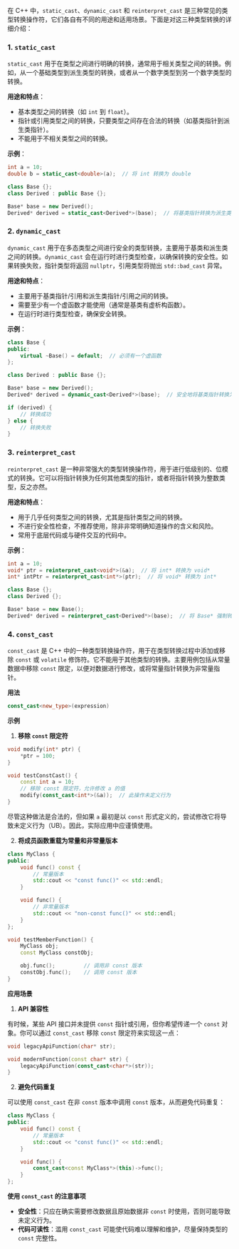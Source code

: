 在 C++ 中，`static_cast`、`dynamic_cast` 和 `reinterpret_cast` 是三种常见的类型转换操作符，它们各自有不同的用途和适用场景。下面是对这三种类型转换的详细介绍：

### 1. `static_cast`

`static_cast` 用于在类型之间进行明确的转换，通常用于相关类型之间的转换。例如，从一个基础类型到派生类型的转换，或者从一个数字类型到另一个数字类型的转换。

**用途和特点**：

- 基本类型之间的转换（如 `int` 到 `float`）。
- 指针或引用类型之间的转换，只要类型之间存在合法的转换（如基类指针到派生类指针）。
- 不能用于不相关类型之间的转换。

**示例**：

```C++
int a = 10;
double b = static_cast<double>(a);  // 将 int 转换为 double

class Base {};
class Derived : public Base {};

Base* base = new Derived();
Derived* derived = static_cast<Derived*>(base);  // 将基类指针转换为派生类指针

```

### 2. `dynamic_cast`

`dynamic_cast` 用于在多态类型之间进行安全的类型转换，主要用于基类和派生类之间的转换。`dynamic_cast` 会在运行时进行类型检查，以确保转换的安全性。如果转换失败，指针类型将返回 `nullptr`，引用类型将抛出 `std::bad_cast` 异常。

**用途和特点**：

- 主要用于基类指针/引用和派生类指针/引用之间的转换。
- 需要至少有一个虚函数才能使用（通常是基类有虚析构函数）。
- 在运行时进行类型检查，确保安全转换。

**示例**：

```C++
class Base {
public:
    virtual ~Base() = default;  // 必须有一个虚函数
};

class Derived : public Base {};

Base* base = new Derived();
Derived* derived = dynamic_cast<Derived*>(base);  // 安全地将基类指针转换为派生类指针

if (derived) {
    // 转换成功
} else {
    // 转换失败
}

```

### 3. `reinterpret_cast`

`reinterpret_cast` 是一种非常强大的类型转换操作符，用于进行低级别的、位模式的转换。它可以将指针转换为任何其他类型的指针，或者将指针转换为整数类型，反之亦然。

**用途和特点**：

- 用于几乎任何类型之间的转换，尤其是指针类型之间的转换。
- 不进行安全性检查，不推荐使用，除非非常明确知道操作的含义和风险。
- 常用于底层代码或与硬件交互的代码中。

**示例**：

```C++
int a = 10;
void* ptr = reinterpret_cast<void*>(&a);  // 将 int* 转换为 void*
int* intPtr = reinterpret_cast<int*>(ptr);  // 将 void* 转换为 int*

class Base {};
class Derived {};

Base* base = new Base();
Derived* derived = reinterpret_cast<Derived*>(base);  // 将 Base* 强制转换为 Derived*，但这种转换不安全

```

### 4. `const_cast`

`const_cast` 是 C++ 中的一种类型转换操作符，用于在类型转换过程中添加或移除 `const` 或 `volatile` 修饰符。它不能用于其他类型的转换。主要用例包括从常量数据中移除 `const` 限定，以便对数据进行修改，或将常量指针转换为非常量指针。

**用法**

```C++
const_cast<new_type>(expression)
```

**示例**

1. **移除 `const` 限定符**

```C++
void modify(int* ptr) {
    *ptr = 100;
}

void testConstCast() {
    const int a = 10;
    // 移除 const 限定符，允许修改 a 的值
    modify(const_cast<int*>(&a));  // 此操作未定义行为
}

```

尽管这种做法是合法的，但如果 `a` 最初是以 `const` 形式定义的，尝试修改它将导致未定义行为（UB）。因此，实际应用中应谨慎使用。

2. **将成员函数重载为常量和非常量版本**

```C++
class MyClass {
public:
    void func() const {
        // 常量版本
        std::cout << "const func()" << std::endl;
    }

    void func() {
        // 非常量版本
        std::cout << "non-const func()" << std::endl;
    }
};

void testMemberFunction() {
    MyClass obj;
    const MyClass constObj;

    obj.func();         // 调用非 const 版本
    constObj.func();    // 调用 const 版本
}

```

**应用场景**

1. **API 兼容性**

有时候，某些 API 接口并未提供 `const` 指针或引用，但你希望传递一个 `const` 对象。你可以通过 `const_cast` 移除 `const` 限定符来实现这一点：

```C++
void legacyApiFunction(char* str);

void modernFunction(const char* str) {
    legacyApiFunction(const_cast<char*>(str));
}

```

2. **避免代码重复**

可以使用 `const_cast` 在非 `const` 版本中调用 `const` 版本，从而避免代码重复：

```C++
class MyClass {
public:
    void func() const {
        // 常量版本
        std::cout << "const func()" << std::endl;
    }

    void func() {
        const_cast<const MyClass*>(this)->func();
    }
};

```

**使用 `const_cast` 的注意事项**

- **安全性**：只应在确实需要修改数据且原始数据非 `const` 时使用，否则可能导致未定义行为。
- **代码可读性**：滥用 `const_cast` 可能使代码难以理解和维护，尽量保持类型的 `const` 完整性。